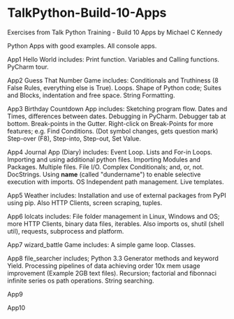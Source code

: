 # TalkPython-Build-10-Apps
Exercises from Talk Python Training - Build 10 Apps by Michael C Kennedy

Python Apps with good examples.
All console apps.

App1 Hello World includes:
  Print function.
  Variables and Calling functions.
  PyCharm tour.

App2 Guess That Number Game includes:
  Conditionals and Truthiness (8 False Rules, everything else is True).
  Loops.
  Shape of Python code; Suites and Blocks, indentation and free space.
  String Formatting.
  
App3 Birthday Countdown App includes:
  Sketching program flow.
  Dates and Times, differences between dates.
  Debugging in PyCharm.
    Debugger tab at bottom.
    Break-points in the Gutter.
    Right-click on Break-Points for more features; e.g. Find Conditions. (Dot symbol changes, gets question mark)
    Step-over (F8), Step-into, Step-out, Set Value.

App4 Journal App (Diary) includes:
  Event Loop.
  Lists and For-in Loops.
  Importing and using additional python files.
  Importing Modules and Packages.
  Multiple files.
  File I/O.
  Complex Conditionals; and, or, not.
  DocStrings.
  Using __name__ (called "dundername") to enable selective execution with imports.
  OS Independent path management.
  Live templates.
  
  
App5 Weather includes:
  Installation and use of external packages from PyPI using pip.
  Also HTTP Clients, screen scraping, tuples.

App6 lolcats includes:
  File folder management in Linux, Windows and OS; more HTTP Clients, binary data files, iterables.
  Also imports os, shutil (shell util), requests, subprocess and platform.

App7 wizard_battle Game includes:
  A simple game loop. Classes.

App8 file_searcher includes;
  Python 3.3 Generator methods and keyword Yield.
  Processing pipelines of data achieving order 10x mem usage improvement (Example 2GB text files).
  Recursion; factorial and fibonnaci infinite series
  os path operations.
  String searching.

App9

App10

